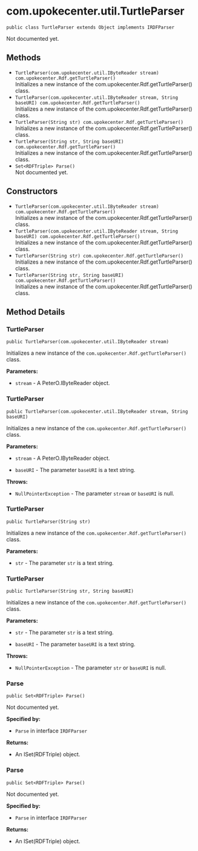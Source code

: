 # com.upokecenter.util.TurtleParser

    public class TurtleParser extends Object implements IRDFParser

Not documented yet.

## Methods

* `TurtleParser(com.upokecenter.util.IByteReader stream) com.upokecenter.Rdf.getTurtleParser()`<br>
 Initializes a new instance of the com.upokecenter.Rdf.getTurtleParser()
 class.
* `TurtleParser(com.upokecenter.util.IByteReader stream,
            String baseURI) com.upokecenter.Rdf.getTurtleParser()`<br>
 Initializes a new instance of the com.upokecenter.Rdf.getTurtleParser()
 class.
* `TurtleParser(String str) com.upokecenter.Rdf.getTurtleParser()`<br>
 Initializes a new instance of the com.upokecenter.Rdf.getTurtleParser()
 class.
* `TurtleParser(String str,
            String baseURI) com.upokecenter.Rdf.getTurtleParser()`<br>
 Initializes a new instance of the com.upokecenter.Rdf.getTurtleParser()
 class.
* `Set<RDFTriple> Parse()`<br>
 Not documented yet.

## Constructors

* `TurtleParser(com.upokecenter.util.IByteReader stream) com.upokecenter.Rdf.getTurtleParser()`<br>
 Initializes a new instance of the com.upokecenter.Rdf.getTurtleParser()
 class.
* `TurtleParser(com.upokecenter.util.IByteReader stream,
            String baseURI) com.upokecenter.Rdf.getTurtleParser()`<br>
 Initializes a new instance of the com.upokecenter.Rdf.getTurtleParser()
 class.
* `TurtleParser(String str) com.upokecenter.Rdf.getTurtleParser()`<br>
 Initializes a new instance of the com.upokecenter.Rdf.getTurtleParser()
 class.
* `TurtleParser(String str,
            String baseURI) com.upokecenter.Rdf.getTurtleParser()`<br>
 Initializes a new instance of the com.upokecenter.Rdf.getTurtleParser()
 class.

## Method Details

### TurtleParser
    public TurtleParser(com.upokecenter.util.IByteReader stream)
Initializes a new instance of the <code>com.upokecenter.Rdf.getTurtleParser()</code>
 class.

**Parameters:**

* <code>stream</code> - A PeterO.IByteReader object.

### TurtleParser
    public TurtleParser(com.upokecenter.util.IByteReader stream, String baseURI)
Initializes a new instance of the <code>com.upokecenter.Rdf.getTurtleParser()</code>
 class.

**Parameters:**

* <code>stream</code> - A PeterO.IByteReader object.

* <code>baseURI</code> - The parameter <code>baseURI</code> is a text string.

**Throws:**

* <code>NullPointerException</code> - The parameter <code>stream</code> or <code>baseURI</code> is null.

### TurtleParser
    public TurtleParser(String str)
Initializes a new instance of the <code>com.upokecenter.Rdf.getTurtleParser()</code>
 class.

**Parameters:**

* <code>str</code> - The parameter <code>str</code> is a text string.

### TurtleParser
    public TurtleParser(String str, String baseURI)
Initializes a new instance of the <code>com.upokecenter.Rdf.getTurtleParser()</code>
 class.

**Parameters:**

* <code>str</code> - The parameter <code>str</code> is a text string.

* <code>baseURI</code> - The parameter <code>baseURI</code> is a text string.

**Throws:**

* <code>NullPointerException</code> - The parameter <code>str</code> or <code>baseURI</code> is null.

### Parse
    public Set<RDFTriple> Parse()
Not documented yet.

**Specified by:**

* <code>Parse</code>&nbsp;in interface&nbsp;<code>IRDFParser</code>

**Returns:**

* An ISet(RDFTriple) object.

### Parse
    public Set<RDFTriple> Parse()
Not documented yet.

**Specified by:**

* <code>Parse</code>&nbsp;in interface&nbsp;<code>IRDFParser</code>

**Returns:**

* An ISet(RDFTriple) object.
